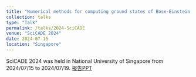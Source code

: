 ```yaml
---
title: "Numerical methods for computing ground states of Bose-Einstein condensate with higher order interactions"
collection: talks
type: "Talk"
permalink: /talks/2024-SciCADE
venue: "SciCADE 2024"
date: 2024-07-15
location: "Singapore"
---
```


SciCADE 2024 was held in National University of Singapore from 2024/07/15 to 2024/07/19.
[报告PPT](http://xinran-ruan.github.io/files/2024-PPT-SciCADE.pdf)